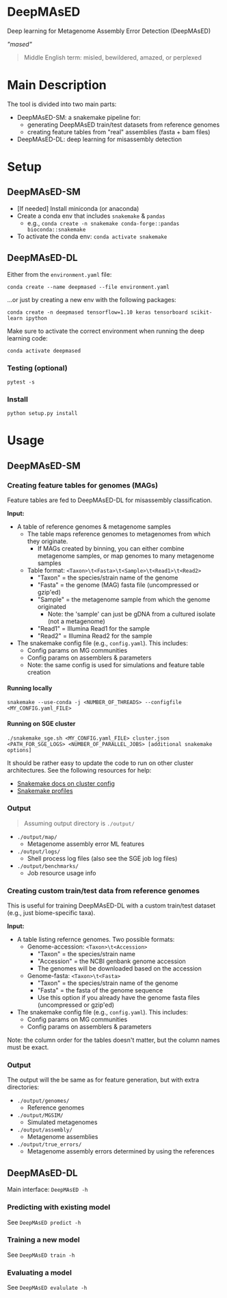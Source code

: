 DeepMAsED
=========

Deep learning for Metagenome Assembly Error Detection (DeepMAsED)

*"mased"*

> Middle English term: misled, bewildered, amazed, or perplexed


# Main Description

The tool is divided into two main parts:

* DeepMAsED-SM: a snakemake pipeline for:
  * generating DeepMAsED train/test datasets from reference genomes
  * creating feature tables from "real" assemblies (fasta + bam files)
* DeepMAsED-DL: deep learning for misassembly detection


# Setup

## DeepMAsED-SM

* [If needed] Install miniconda (or anaconda)
* Create a conda env that includes `snakemake` & `pandas`
  * e.g., `conda create -n snakemake conda-forge::pandas bioconda::snakemake`
* To activate the conda env: `conda activate snakemake`

## DeepMAsED-DL

Either from the `environment.yaml` file:

```
conda create --name deepmased --file environment.yaml
```

...or just by creating a new env with the following packages:

```
conda create -n deepmased tensorflow=1.10 keras tensorboard scikit-learn ipython
```

Make sure to activate the correct environment when running the deep learning code:

```
conda activate deepmased
```

### Testing (optional)

`pytest -s`

### Install

`python setup.py install`


# Usage

## DeepMAsED-SM

### Creating feature tables for genomes (MAGs)

Feature tables are fed to DeepMAsED-DL for misassembly classification.

**Input:**

* A table of reference genomes & metagenome samples
  * The table maps reference genomes to metagenomes from which they originate.
    * If MAGs created by binning, you can either combine metagenome samples, or map genomes to many metagenome samples 
  * Table format: `<Taxon>\t<Fasta>\t<Sample>\t<Read1>\t<Read2>`
     * "Taxon" = the species/strain name of the genome
     * "Fasta" = the genome (MAG) fasta file (uncompressed or gzip'ed)
     * "Sample" = the metagenome sample from which the genome originated
       * Note: the 'sample' can just be gDNA from a cultured isolate (not a metagenome)
     * "Read1" = Illumina Read1 for the sample
     * "Read2" = Illumina Read2 for the sample
* The snakemake config file (e.g., `config.yaml`). This includes:
  * Config params on MG communities
  * Config params on assemblers & parameters
  * Note: the same config is used for simulations and feature table creation

#### Running locally 

`snakemake --use-conda -j <NUMBER_OF_THREADS> --configfile <MY_CONFIG.yaml_FILE>`

#### Running on SGE cluster 

`./snakemake_sge.sh <MY_CONFIG.yaml_FILE> cluster.json <PATH_FOR_SGE_LOGS> <NUMBER_OF_PARALLEL_JOBS> [additional snakemake options]`

It should be rather easy to update the code to run on other cluster architectures.
See the following resources for help:

* [Snakemake docs on cluster config](https://snakemake.readthedocs.io/en/stable/snakefiles/configuration.html)
* [Snakemake profiles](https://github.com/Snakemake-Profiles)

### Output

> Assuming output directory is `./output/`

* `./output/map/`
  * Metagenome assembly error ML features
* `./output/logs/`
  * Shell process log files (also see the SGE job log files)
* `./output/benchmarks/`
  * Job resource usage info

### Creating custom train/test data from reference genomes

This is useful for training DeepMAsED-DL with a custom
train/test dataset (e.g., just biome-specific taxa). 

**Input:**

* A table listing refernce genomes. Two possible formats:
  * Genome-accession: `<Taxon>\t<Accession>`
     * "Taxon" = the species/strain name
     * "Accession" = the NCBI genbank genome accession 
     * The genomes will be downloaded based on the accession
  * Genome-fasta: `<Taxon>\t<Fasta>`
     * "Taxon" = the species/strain name of the genome
     * "Fasta" = the fasta of the genome sequence
     * Use this option if you already have the genome fasta files (uncompressed or gzip'ed)
* The snakemake config file (e.g., `config.yaml`). This includes:
  * Config params on MG communities
  * Config params on assemblers & parameters

Note: the column order for the tables doesn't matter, but the column names must be exact.

### Output

The output will the be same as for feature generation, but with extra directories:

* `./output/genomes/`
  * Reference genomes
* `./output/MGSIM/`
  * Simulated metagenomes
* `./output/assembly/`
  * Metagenome assemblies
* `./output/true_errors/`
  * Metagenome assembly errors determined by using the references


## DeepMAsED-DL

Main interface: `DeepMAsED -h`

### Predicting with existing model

See `DeepMAsED predict -h` 

### Training a new model

See `DeepMAsED train -h` 

### Evaluating a model

See `DeepMAsED evalulate -h`

